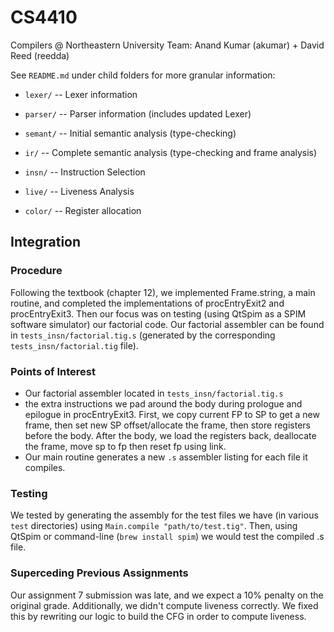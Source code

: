 # CS4410
Compilers @ Northeastern University
Team: Anand Kumar (akumar) + David Reed (reedda)

See `README.md` under child folders for more granular information:

- `lexer/` -- Lexer information

- `parser/` -- Parser information (includes updated Lexer)

- `semant/` -- Initial semantic analysis (type-checking)

- `ir/` -- Complete semantic analysis (type-checking and frame analysis)

- `insn/` -- Instruction Selection

- `live/` -- Liveness Analysis

- `color/` -- Register allocation

## Integration

### Procedure
Following the textbook (chapter 12), we implemented Frame.string, a main routine, and completed
the implementations of procEntryExit2 and procEntryExit3. Then our focus was on testing (using
QtSpim as a SPIM software simulator) our factorial code. Our factorial assembler can be found in
`tests_insn/factorial.tig.s` (generated by the corresponding `tests_insn/factorial.tig` file).

### Points of Interest
- Our factorial assembler located in `tests_insn/factorial.tig.s`
- the extra instructions we pad around the body during prologue and epilogue in procEntryExit3. First, we
copy current FP to SP to get a new frame, then set new SP offset/allocate the frame, then store registers before the body. After the body, we load the registers back, deallocate the frame, move sp to fp then reset fp using link.
- Our main routine generates a new `.s` assembler listing for each file it compiles.

### Testing
We tested by generating the assembly for the test files we have (in various `test` directories) using `Main.compile "path/to/test.tig"`. Then, using QtSpim or command-line (`brew install spim`) we would test the compiled .s file.

### Superceding Previous Assignments
Our assignment 7 submission was late, and we expect a 10% penalty on the original grade. Additionally, we didn't compute liveness correctly. We fixed this by rewriting our logic to build the CFG in order to compute liveness.
